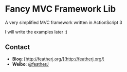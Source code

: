 # Fancy MVC Framework Lib

A very simplified MVC framework written in ActionScript 3

I will write the examples later :)

## Contact

* **Blog**: [http://featherj.org/](http://featherj.org/) 
* **Weibo**: [@featherJ](http://weibo.com/featherj1230)